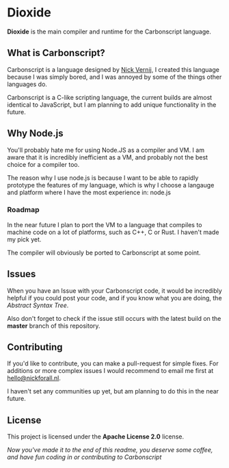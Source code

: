 # Dioxide

**Dioxide** is the main compiler and runtime for the Carbonscript language.

## What is Carbonscript?

Carbonscript is a language designed by [Nick Vernij](https://github.com/nickforall), I created this language because I was simply bored, and I was annoyed by some of the things other languages do.

Carbonscript is a C-like scripting language, the current builds are almost identical to JavaScript, but I am planning to add unique functionality in the future.

## Why Node.js

You'll probably hate me for using Node.JS as a compiler and VM. I am aware that it is incredibly inefficient as a VM, and probably not the best choice for a compiler too.

The reason why I use node.js is because I want to be able to rapidly prototype the features of my language, which is why I choose a langauge and platform where I have the most experience in: node.js

### Roadmap

In the near future I plan to port the VM to a language that compiles to machine code on a lot of platforms, such as C++, C or Rust. I haven't made my pick yet.

The compiler will obviously be ported to Carbonscript at some point.

## Issues

When you have an Issue with your Carbonscript code, it would be incredibly helpful if you could post your code, and if you know what you are doing, the _Abstract Syntax Tree_.

Also don't forget to check if the issue still occurs with the latest build on the **master** branch of this repository.

## Contributing

If you'd like to contribute, you can make a pull-request for simple fixes. For additions or more complex issues I would recommend to email me first at [hello@nickforall.nl](mailto:hello@nickforall.nl).

I haven't set any communities up yet, but am planning to do this in the near future.

## License

This project is licensed under the **Apache License 2.0** license.

_Now you've made it to the end of this readme, you deserve some coffee, and have fun coding in or contributing to Carbonscript_
